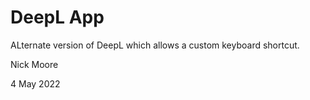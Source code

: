 # DeepL App

ALternate version of DeepL which allows a custom keyboard shortcut.

Nick Moore

4 May 2022
